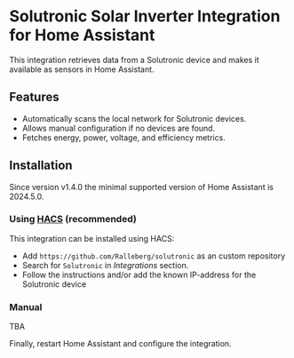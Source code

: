 # Solutronic Solar Inverter Integration for Home Assistant

This integration retrieves data from a Solutronic device and makes it available as sensors in Home Assistant.

## Features

- Automatically scans the local network for Solutronic devices.
- Allows manual configuration if no devices are found.
- Fetches energy, power, voltage, and efficiency metrics.

## Installation

Since version v1.4.0 the minimal supported version of Home Assistant is 2024.5.0.

### Using [HACS](https://hacs.xyz/) (recommended)

This integration can be installed using HACS:
- Add `https://github.com/Ralleberg/solutronic` as an custom repository
- Search for `Solutronic` in *Integrations* section.
- Follow the instructions and/or add the known IP-address for the Solutronic device
 
### Manual

TBA

Finally, restart Home Assistant and configure the integration.